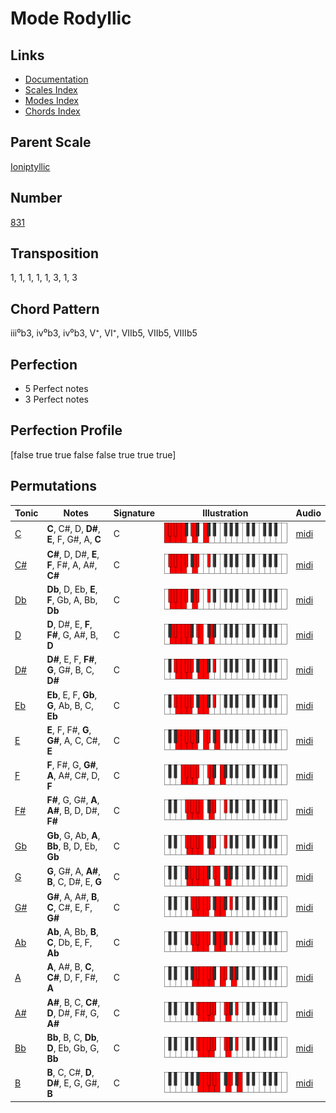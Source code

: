 # Mode Rodyllic

## Links

- [Documentation](README.md)
- [Scales Index](Scales.md)
- [Modes Index](Modes.md)
- [Chords Index](Chords.md)

## Parent Scale

[Ioniptyllic](ScaleIoniptyllic.md)

## Number

[831](https://ianring.com/musictheory/scales/831)

## Transposition

1, 1, 1, 1, 1, 3, 1, 3

## Chord Pattern

iii⁰b3, iv⁰b3, iv⁰b3, V⁺, VI⁺, VIIb5, VIIb5, VIIIb5

## Perfection

- 5 Perfect notes
- 3 Perfect notes

## Perfection Profile

[false true true false false true true true]

## Permutations

| Tonic | Notes | Signature | Illustration | Audio |
|-------|-------|-----------|--------------|-------|
| [C](ModeCNaturalRodyllic.md) | **C**, C#, D, **D#**, **E**, F, G#, A, **C** | C | ![CNaturalRodyllic](ModeCNaturalRodyllic.png) | [midi](https://github.com/edipermadi/music/blob/main/docs/ModeCNaturalRodyllic.mid?raw=true) |
| [C#](ModeCSharpRodyllic.md) | **C#**, D, D#, **E**, **F**, F#, A, A#, **C#** | C | ![CSharpRodyllic](ModeCSharpRodyllic.png) | [midi](https://github.com/edipermadi/music/blob/main/docs/ModeCSharpRodyllic.mid?raw=true) |
| [Db](ModeDFlatRodyllic.md) | **Db**, D, Eb, **E**, **F**, Gb, A, Bb, **Db** | C | ![DFlatRodyllic](ModeDFlatRodyllic.png) | [midi](https://github.com/edipermadi/music/blob/main/docs/ModeDFlatRodyllic.mid?raw=true) |
| [D](ModeDNaturalRodyllic.md) | **D**, D#, E, **F**, **F#**, G, A#, B, **D** | C | ![DNaturalRodyllic](ModeDNaturalRodyllic.png) | [midi](https://github.com/edipermadi/music/blob/main/docs/ModeDNaturalRodyllic.mid?raw=true) |
| [D#](ModeDSharpRodyllic.md) | **D#**, E, F, **F#**, **G**, G#, B, C, **D#** | C | ![DSharpRodyllic](ModeDSharpRodyllic.png) | [midi](https://github.com/edipermadi/music/blob/main/docs/ModeDSharpRodyllic.mid?raw=true) |
| [Eb](ModeEFlatRodyllic.md) | **Eb**, E, F, **Gb**, **G**, Ab, B, C, **Eb** | C | ![EFlatRodyllic](ModeEFlatRodyllic.png) | [midi](https://github.com/edipermadi/music/blob/main/docs/ModeEFlatRodyllic.mid?raw=true) |
| [E](ModeENaturalRodyllic.md) | **E**, F, F#, **G**, **G#**, A, C, C#, **E** | C | ![ENaturalRodyllic](ModeENaturalRodyllic.png) | [midi](https://github.com/edipermadi/music/blob/main/docs/ModeENaturalRodyllic.mid?raw=true) |
| [F](ModeFNaturalRodyllic.md) | **F**, F#, G, **G#**, **A**, A#, C#, D, **F** | C | ![FNaturalRodyllic](ModeFNaturalRodyllic.png) | [midi](https://github.com/edipermadi/music/blob/main/docs/ModeFNaturalRodyllic.mid?raw=true) |
| [F#](ModeFSharpRodyllic.md) | **F#**, G, G#, **A**, **A#**, B, D, D#, **F#** | C | ![FSharpRodyllic](ModeFSharpRodyllic.png) | [midi](https://github.com/edipermadi/music/blob/main/docs/ModeFSharpRodyllic.mid?raw=true) |
| [Gb](ModeGFlatRodyllic.md) | **Gb**, G, Ab, **A**, **Bb**, B, D, Eb, **Gb** | C | ![GFlatRodyllic](ModeGFlatRodyllic.png) | [midi](https://github.com/edipermadi/music/blob/main/docs/ModeGFlatRodyllic.mid?raw=true) |
| [G](ModeGNaturalRodyllic.md) | **G**, G#, A, **A#**, **B**, C, D#, E, **G** | C | ![GNaturalRodyllic](ModeGNaturalRodyllic.png) | [midi](https://github.com/edipermadi/music/blob/main/docs/ModeGNaturalRodyllic.mid?raw=true) |
| [G#](ModeGSharpRodyllic.md) | **G#**, A, A#, **B**, **C**, C#, E, F, **G#** | C | ![GSharpRodyllic](ModeGSharpRodyllic.png) | [midi](https://github.com/edipermadi/music/blob/main/docs/ModeGSharpRodyllic.mid?raw=true) |
| [Ab](ModeAFlatRodyllic.md) | **Ab**, A, Bb, **B**, **C**, Db, E, F, **Ab** | C | ![AFlatRodyllic](ModeAFlatRodyllic.png) | [midi](https://github.com/edipermadi/music/blob/main/docs/ModeAFlatRodyllic.mid?raw=true) |
| [A](ModeANaturalRodyllic.md) | **A**, A#, B, **C**, **C#**, D, F, F#, **A** | C | ![ANaturalRodyllic](ModeANaturalRodyllic.png) | [midi](https://github.com/edipermadi/music/blob/main/docs/ModeANaturalRodyllic.mid?raw=true) |
| [A#](ModeASharpRodyllic.md) | **A#**, B, C, **C#**, **D**, D#, F#, G, **A#** | C | ![ASharpRodyllic](ModeASharpRodyllic.png) | [midi](https://github.com/edipermadi/music/blob/main/docs/ModeASharpRodyllic.mid?raw=true) |
| [Bb](ModeBFlatRodyllic.md) | **Bb**, B, C, **Db**, **D**, Eb, Gb, G, **Bb** | C | ![BFlatRodyllic](ModeBFlatRodyllic.png) | [midi](https://github.com/edipermadi/music/blob/main/docs/ModeBFlatRodyllic.mid?raw=true) |
| [B](ModeBNaturalRodyllic.md) | **B**, C, C#, **D**, **D#**, E, G, G#, **B** | C | ![BNaturalRodyllic](ModeBNaturalRodyllic.png) | [midi](https://github.com/edipermadi/music/blob/main/docs/ModeBNaturalRodyllic.mid?raw=true) |
